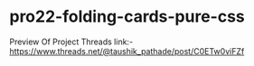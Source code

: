# pro22-folding-cards-pure-css
Preview Of Project Threads link:-
https://www.threads.net/@taushik_pathade/post/C0ETw0viFZf
